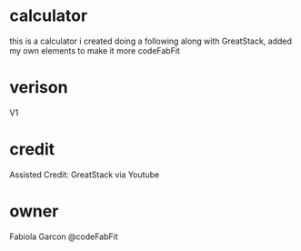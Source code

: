 # calculator
this is a calculator i created doing a following along with GreatStack, added my own elements to make it more codeFabFit
# verison 
V1 
# credit
Assisted Credit: GreatStack via Youtube

# owner 
Fabiola Garcon
@codeFabFit
